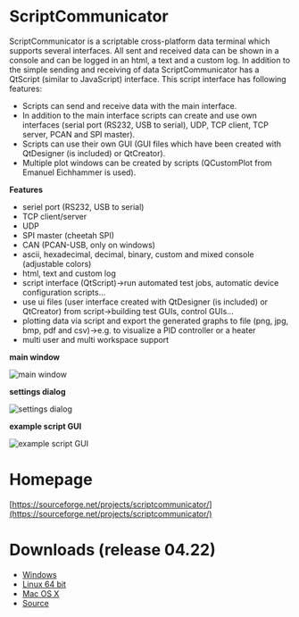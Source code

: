 # ScriptCommunicator

ScriptCommunicator is a scriptable cross-platform data terminal which supports several interfaces.
All sent and received data can be shown in a console and can be logged in an html, a text and a custom log.
In addition to the simple sending and receiving of data ScriptCommunicator has a QtScript (similar to JavaScript) interface.
This script interface has following features:
* Scripts can send and receive data with the main interface.
* In addition to the main interface scripts can create and use own interfaces (serial port (RS232, USB to serial), UDP, TCP client, TCP server, PCAN and SPI master).
* Scripts can use their own GUI (GUI files which have been created with QtDesigner (is included) or QtCreator).
* Multiple plot windows can be created by scripts (QCustomPlot from Emanuel Eichhammer is used).

**Features**

* seriel port (RS232, USB to serial)
* TCP client/server
* UDP
* SPI master (cheetah SPI)
* CAN (PCAN-USB, only on windows)
* ascii, hexadecimal, decimal, binary, custom and mixed console (adjustable colors)
* html, text and custom log
* script interface (QtScript)->run automated test jobs, automatic device configuration scripts...
* use ui files (user interface created with QtDesigner (is included) or QtCreator) from script->building test GUIs, control GUIs...
* plotting data via script and export the generated graphs to file (png, jpg, bmp, pdf and csv)->e.g. to visualize a PID controller or a heater
* multi user and multi workspace support

**main window**

![main window](https://a.fsdn.com/con/app/proj/scriptcommunicator/screenshots/2016-04-26_07h31_37.png)

**settings dialog**

![settings dialog](https://a.fsdn.com/con/app/proj/scriptcommunicator/screenshots/2016-03-31_07h54_07.png)

**example script GUI**

![example script GUI](https://a.fsdn.com/con/app/proj/scriptcommunicator/screenshots/2015-12-02_10h19_22.png)

# Homepage
[https://sourceforge.net/projects/scriptcommunicator/](https://sourceforge.net/projects/scriptcommunicator/)

# Downloads (release 04.22)
- [Windows](http://sourceforge.net/projects/scriptcommunicator/files/Windows/ScriptCommunicatorSetup_04_22_windows.zip/download)
- [Linux 64 bit](http://sourceforge.net/projects/scriptcommunicator/files/Linux_64Bit/ScriptCommunicator_04_22_linux_64_bit.zip/download)
- [Mac OS X](http://sourceforge.net/projects/scriptcommunicator/files/Mac%20OS%20X/ScriptCommunicator_04_22_mac.zip/download)
- [Source](http://sourceforge.net/projects/scriptcommunicator/files/Source/ScriptCommunicator_04_22_source.zip/download)
